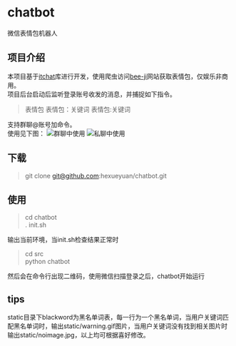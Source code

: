 # chatbot
微信表情包机器人

## 项目介绍  
本项目基于[itchat](https://github.com/littlecodersh/itchat)库进行开发，使用爬虫访问[bee-ji](http://www.bee-ji.com)网站获取表情包，仅娱乐非商用。  
项目后台启动后监听登录账号收发的消息，并捕捉如下指令。  
> 表情包
> 表情包：关键词
> 表情包:关键词

支持群聊@账号加命令。  
使用见下图：
![群聊中使用](https://github.com/hexueyuan/chatbot/blob/master/static/qunliao.jpg)
![私聊中使用](https://github.com/hexueyuan/chatbot/blob/master/static/siliao.jpg)

## 下载
> git clone git@github.com:hexueyuan/chatbot.git
  
## 使用
> cd chatbot  
> . init.sh  

输出当前环境，当init.sh检查结果正常时  

> cd src  
> python chatbot  

然后会在命令行出现二维码，使用微信扫描登录之后，chatbot开始运行

## tips
static目录下blackword为黑名单词表，每一行为一个黑名单词，当用户关键词匹配黑名单词时，输出static/warning.gif图片，当用户关键词没有找到相关图片时输出static/noimage.jpg，以上均可根据喜好修改。
